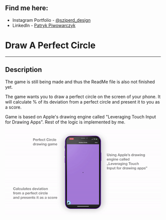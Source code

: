 ## Find me here:

- Instagram Portfolio - [@sziperd_design](https://www.instagram.com/sziperd_design/)
- LinkedIn - [Patryk Piwowarczyk](https://www.linkedin.com/in/patryk-piwowarczyk-45b427199/)
# Draw A Perfect Circle
---
## Description

The game is still being made and thus the ReadMe file is also not finished yet.

The game wants you to draw a perfect circle on the screen of your phone. It will calculate % of its deviation from a perfect circle and present it to you as a score.



Game is based on Apple's drawing engine called "Leveraging Touch Input for Drawing Apps". Rest of the logic is implemented by me.

![Game](https://github.com/Sziperd/PerfectCircle/blob/main/ezgif-2-cb05d76355.gif?raw=true)
